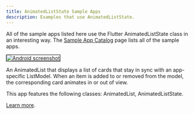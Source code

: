 ```yaml
---
title: AnimatedListState Sample Apps
description: Examples that use AnimatedListState.
---
```


All of the sample apps listed here use the Flutter AnimatedListState
class in an interesting way. The
[Sample App Catalog](/docs/catalog/samples) page lists all of the sample apps.

<div class="container-fluid">
  <div class="lavish-table-row-mb">
    <a href="/docs/catalog/samples/animated-list">
      <div class="col-lg-3">
        <img style="border:1px solid #000000" src="https://storage.googleapis.com/flutter-catalog/cb4a54db8fb3726bf4293b9cc5cb12ce16883803/animated_list_small.png" alt="Android screenshot" class="img-fluid">
      </div>
   </a>
    <div class="col-lg-9">
      <p>
        An AnimatedList that displays a list of cards that stay
in sync with an app-specific ListModel. When an item is added to or removed
from the model, the corresponding card animates in or out of view.
      </p>
      <p>
        This app features the following classes: AnimatedList, AnimatedListState.
      </p>
      <p>
        <a href="/docs/catalog/samples/animated-list">Learn more</a>.
      </p>
    </div>
  </div>
</div>
